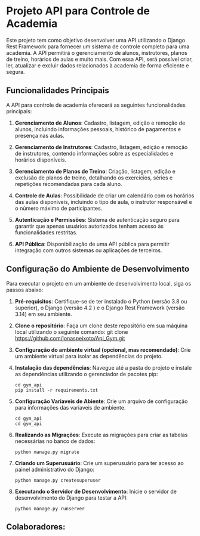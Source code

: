 # Projeto API para Controle de Academia

Este projeto tem como objetivo desenvolver uma API utilizando o Django Rest Framework para fornecer um sistema de controle completo para uma academia. A API permitirá o gerenciamento de alunos, instrutores, planos de treino, horários de aulas e muito mais. Com essa API, será possível criar, ler, atualizar e excluir dados relacionados à academia de forma eficiente e segura.

## Funcionalidades Principais

A API para controle de academia oferecerá as seguintes funcionalidades principais:

1. **Gerenciamento de Alunos**: Cadastro, listagem, edição e remoção de alunos, incluindo informações pessoais, histórico de pagamentos e presença nas aulas.

2. **Gerenciamento de Instrutores**: Cadastro, listagem, edição e remoção de instrutores, contendo informações sobre as especialidades e horários disponíveis.

3. **Gerenciamento de Planos de Treino**: Criação, listagem, edição e exclusão de planos de treino, detalhando os exercícios, séries e repetições recomendadas para cada aluno.

4. **Controle de Aulas**: Possibilidade de criar um calendário com os horários das aulas disponíveis, incluindo o tipo de aula, o instrutor responsável e o número máximo de participantes.

5. **Autenticação e Permissões**: Sistema de autenticação seguro para garantir que apenas usuários autorizados tenham acesso às funcionalidades restritas.

6. **API Pública**: Disponibilização de uma API pública para permitir integração com outros sistemas ou aplicações de terceiros.
## Configuração do Ambiente de Desenvolvimento

Para executar o projeto em um ambiente de desenvolvimento local, siga os passos abaixo:

1. **Pré-requisitos**: Certifique-se de ter instalado o Python (versão 3.8 ou superior), o Django (versão 4.2 ) e o Django Rest Framework (versão 3.14) em seu ambiente.

2. **Clone o repositório**: Faça um clone deste repositório em sua máquina local utilizando o seguinte comando:
   git clone https://github.com/jonaspeixoto/Api_Gym.git

3. **Configuração do ambiente virtual (opcional, mas recomendado)**: Crie um ambiente virtual para isolar as dependências do projeto. 

4. **Instalação das dependências**: Navegue até a pasta do projeto e instale as dependências utilizando o gerenciador de pacotes pip:

   ```
   cd gym_api
   pip install -r requirements.txt
   ```

5. **Configuração Variaveis de Abiente**: Crie  um arquivo de configuração para informações das variaveis de ambiente.
   ```
   cd gym_api
   cd gym_api
   ```

6. **Realizando as Migrações**: Execute as migrações para criar as tabelas necessárias no banco de dados:

   ```
   python manage.py migrate
   ```

7. **Criando um Superusuário**: Crie um superusuário para ter acesso ao painel administrativo do Django:

   ```
   python manage.py createsuperuser
   ```

8. **Executando o Servidor de Desenvolvimento**: Inicie o servidor de desenvolvimento do Django para testar a API:

   ```
   python manage.py runserver
   ```

## Colaboradores:






